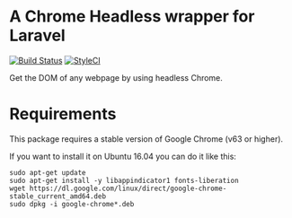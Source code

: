 # A Chrome Headless wrapper for Laravel
[![Build Status](https://img.shields.io/travis/helloiamlukas/laravel-chrome/master.svg?style=flat-square)](https://travis-ci.org/helloiamlukas/chrome-php)
[![StyleCI](https://styleci.io/repos/128403303/shield?branch=master)](https://styleci.io/repos/19386515)

Get the DOM of any webpage by using headless Chrome.

# Requirements
This package requires a stable version of Google Chrome (v63 or higher).

If you want to install it on Ubuntu 16.04 you can do it like this:
```
sudo apt-get update
sudo apt-get install -y libappindicator1 fonts-liberation
wget https://dl.google.com/linux/direct/google-chrome-stable_current_amd64.deb
sudo dpkg -i google-chrome*.deb
```